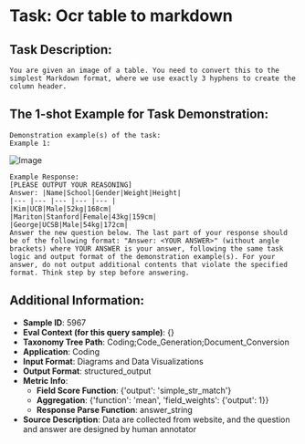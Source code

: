 # Task: Ocr table to markdown

## Task Description:

```
You are given an image of a table. You need to convert this to the simplest Markdown format, where we use exactly 3 hyphens to create the column header.
```

## The 1-shot Example for Task Demonstration:

```
Demonstration example(s) of the task:
Example 1:
```

![Image](Figure1.png)

```
Example Response:
[PLEASE OUTPUT YOUR REASONING]
Answer: |Name|School|Gender|Weight|Height|
|--- |--- |--- |--- |--- |
|Kim|UCB|Male|52kg|168cm|
|Mariton|Stanford|Female|43kg|159cm|
|George|UCSB|Male|54kg|172cm|
Answer the new question below. The last part of your response should be of the following format: "Answer: <YOUR ANSWER>" (without angle brackets) where YOUR ANSWER is your answer, following the same task logic and output format of the demonstration example(s). For your answer, do not output additional contents that violate the specified format. Think step by step before answering.
```

## Additional Information:

- **Sample ID**: 5967
- **Eval Context (for this query sample)**: {}
- **Taxonomy Tree Path**: Coding;Code_Generation;Document_Conversion
- **Application**: Coding
- **Input Format**: Diagrams and Data Visualizations
- **Output Format**: structured_output
- **Metric Info**:
  - **Field Score Function**: {'output': 'simple_str_match'}
  - **Aggregation**: {'function': 'mean', 'field_weights': {'output': 1}}
  - **Response Parse Function**: answer_string
- **Source Description**: Data are collected from website, and the question and answer are designed by human annotator
